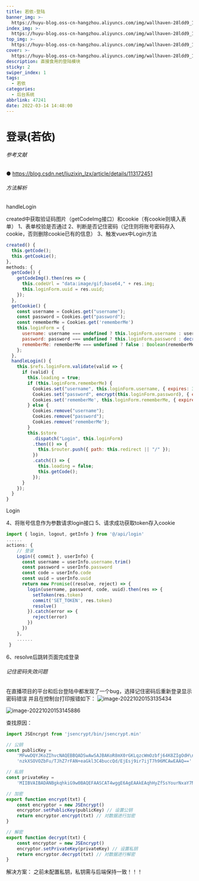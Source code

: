 ```yaml
---
title: 若依-登陆
banner_img: >-
  https://huyu-blog.oss-cn-hangzhou.aliyuncs.com/img/wallhaven-28ldd9_1920x1080.webp?x-oss-process=style/huyu
index_img: >-
  https://huyu-blog.oss-cn-hangzhou.aliyuncs.com/img/wallhaven-28ldd9_1920x1080.webp?x-oss-process=style/huyu
top_img: >-
  https://huyu-blog.oss-cn-hangzhou.aliyuncs.com/img/wallhaven-28ldd9_1920x1080.webp?x-oss-process=style/huyu
cover: >-
  https://huyu-blog.oss-cn-hangzhou.aliyuncs.com/img/wallhaven-28ldd9_1920x1080.webp?x-oss-process=style/huyu
description: 直接食用的登陆模块
sticky: 2
swiper_index: 1
tags:
  - 若依
categories:
  - 后台系统
abbrlink: 47241
date: 2022-03-14 14:48:00
---
```

# 登录(若依)
###### 参考文献
● https://blog.csdn.net/liuzixin_lzx/article/details/113172451
###### 方法解析
<p>handleLogin</p>
created中获取验证码图片（getCodeImg接口）和cookie（有cookie则填入表单）
1、表单校验是否通过
2、判断是否记住密码（记住则将账号密码存入cookie，否则删除cookie已有的信息）
3、触发vuex中Login方法

```js
created() {
  this.getCode();
  this.getCookie();
},
methods: {
  getCode() {
    getCodeImg().then(res => {
      this.codeUrl = "data:image/gif;base64," + res.img;
      this.loginForm.uuid = res.uuid;
    });
  },
  getCookie() {
    const username = Cookies.get("username");
    const password = Cookies.get("password");
    const rememberMe = Cookies.get('rememberMe')
    this.loginForm = {
      username: username === undefined ? this.loginForm.username : username,
      password: password === undefined ? this.loginForm.password : decrypt(password),
      rememberMe: rememberMe === undefined ? false : Boolean(rememberMe)
    };
  },
  handleLogin() {
    this.$refs.loginForm.validate(valid => {
      if (valid) {
        this.loading = true;
        if (this.loginForm.rememberMe) {
          Cookies.set("username", this.loginForm.username, { expires: 30 });
          Cookies.set("password", encrypt(this.loginForm.password), { expires: 30 });
          Cookies.set('rememberMe', this.loginForm.rememberMe, { expires: 30 });
        } else {
          Cookies.remove("username");
          Cookies.remove("password");
          Cookies.remove('rememberMe');
        }
        this.$store
          .dispatch("Login", this.loginForm)
          .then(() => {
            this.$router.push({ path: this.redirect || "/" });
          })
          .catch(() => {
            this.loading = false;
            this.getCode();
          });
      }
    });
  }
}
```

<p>Login</p>
4、将账号信息作为参数请求login接口
5、请求成功获取token存入cookie

```js
import { login, logout, getInfo } from '@/api/login'
......
actions: {
    // 登录
    Login({ commit }, userInfo) {
      const username = userInfo.username.trim()
      const password = userInfo.password
      const code = userInfo.code
      const uuid = userInfo.uuid
      return new Promise((resolve, reject) => {
        login(username, password, code, uuid).then(res => {
          setToken(res.token)
          commit('SET_TOKEN', res.token)
          resolve()
        }).catch(error => {
          reject(error)
        })
      })
    },
    ......
 }

```

6、resolve后跳转页面完成登录

###### 记住密码失效问题
在直播项目的平台和后台登陆中都发现了一个bug，选择记住密码后重新登录显示密码错误
并且在控制台打印报错如下：
![image-20221020153135434](https://raw.githubusercontent.com/pan52yu/blogImg/main/image-20221020153135434.png)

![image-20221020153145886](https://raw.githubusercontent.com/pan52yu/blogImg/main/image-20221020153145886.png)

查找原因：

```js
import JSEncrypt from 'jsencrypt/bin/jsencrypt.min'

// 公钥
const publicKey =
    'MFwwDQYJKoZIhvcNAQEBBQADSwAwSAJBAKoR8mX0rGKLqzcWmOzbfj64K8ZIgOdH\n' +
    'nzkXSOVOZbFu/TJhZ7rFAN+eaGkl3C4buccQd/EjEsj9ir7ijT7h96MCAwEAAQ=='

// 私钥
const privateKey =
    'MIIBVAIBADANBgkqhkiG9w0BAQEFAASCAT4wggE6AgEAAkEAqhHyZfSsYourNxaY7Nt+PrgrxkiA50efORdI5U5lsW79MmFnusUA355oaSXcLhu5xxB38SMSyP2KvuKNPuH3owIDAQABAkAfoiLyL+Z4lf4Myxk6xUDgLaWGximj20CUf+5BKKnlrK+Ed8gAkM0HqoTt2UZwA5E2MzS4EI2gjfQhz5X28uqxAiEA3wNFxfrCZlSZHb0gn2zDpWowcSxQAgiCstxGUoOqlW8CIQDDOerGKH5OmCJ4Z21v+F25WaHYPxCFMvwxpcw99EcvDQIgIdhDTIqD2jfYjPTY8Jj3EDGPbH2HHuffvflECt3Ek60CIQCFRlCkHpi7hthhYhovyloRYsM+IS9h/0BzlEAuO0ktMQIgSPT3aFAgJYwKpqRYKlLDVcflZFCKY7u3UP8iWi1Qw0Y='

// 加密
export function encrypt(txt) {
    const encryptor = new JSEncrypt()
    encryptor.setPublicKey(publicKey) // 设置公钥
    return encryptor.encrypt(txt) // 对数据进行加密
}

// 解密
export function decrypt(txt) {
    const encryptor = new JSEncrypt()
    encryptor.setPrivateKey(privateKey) // 设置私钥
    return encryptor.decrypt(txt) // 对数据进行解密
}
```

解决方案：
之前未配置私钥，私钥需与后端保持一致！！！
